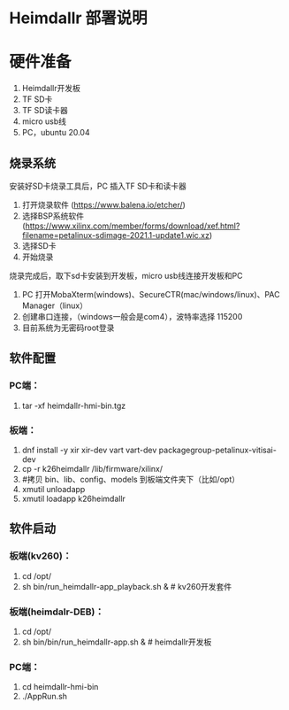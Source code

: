 # Heimdallr 部署说明

# 硬件准备

1. Heimdallr开发板
2. TF SD卡
3. TF SD读卡器
4. micro usb线
5. PC，ubuntu 20.04

## 烧录系统

安装好SD卡烧录工具后，PC 插入TF SD卡和读卡器

1. 打开烧录软件 (https://www.balena.io/etcher/)
2. 选择BSP系统软件 (https://www.xilinx.com/member/forms/download/xef.html?filename=petalinux-sdimage-2021.1-update1.wic.xz)
3. 选择SD卡
4. 开始烧录

烧录完成后，取下sd卡安装到开发板，micro usb线连接开发板和PC

1. PC 打开MobaXterm(windows)、SecureCTR(mac/windows/linux)、PAC Manager（linux）
2. 创建串口连接，（windows一般会是com4），波特率选择 115200
3. 目前系统为无密码root登录

## 软件配置

### PC端：

1. tar -xf heimdallr-hmi-bin.tgz

### 板端：

1. dnf install -y xir xir-dev vart vart-dev packagegroup-petalinux-vitisai-dev
2. cp -r k26heimdallr /lib/firmware/xilinx/
3. #拷贝 bin、lib、config、models 到板端文件夹下（比如/opt）
4. xmutil unloadapp
5. xmutil loadapp k26heimdallr



## 软件启动

### 板端(kv260)：

1. cd /opt/
2. sh bin/run_heimdallr-app_playback.sh & # kv260开发套件

### 板端(heimdalr-DEB)：
1. cd /opt/
2. sh bin/bin/run_heimdallr-app.sh & # heimdallr开发板


### PC端：

1. cd heimdallr-hmi-bin
2. ./AppRun.sh